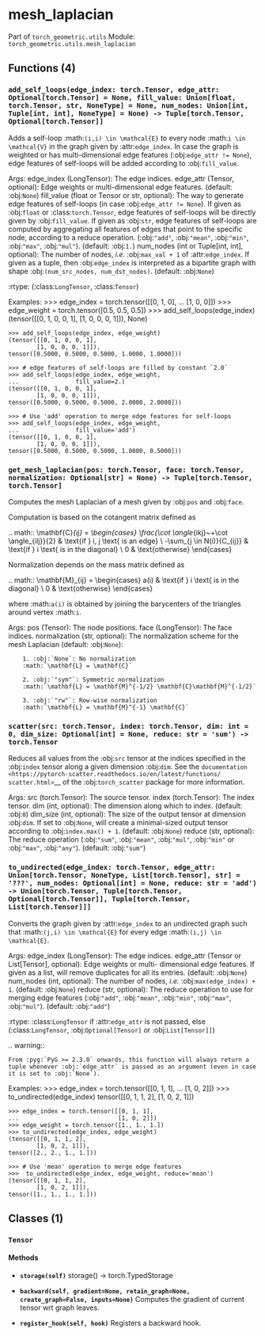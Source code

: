 # mesh_laplacian

Part of `torch_geometric.utils`
Module: `torch_geometric.utils.mesh_laplacian`

## Functions (4)

### `add_self_loops(edge_index: torch.Tensor, edge_attr: Optional[torch.Tensor] = None, fill_value: Union[float, torch.Tensor, str, NoneType] = None, num_nodes: Union[int, Tuple[int, int], NoneType] = None) -> Tuple[torch.Tensor, Optional[torch.Tensor]]`

Adds a self-loop :math:`(i,i) \in \mathcal{E}` to every node
:math:`i \in \mathcal{V}` in the graph given by :attr:`edge_index`.
In case the graph is weighted or has multi-dimensional edge features
(:obj:`edge_attr != None`), edge features of self-loops will be added
according to :obj:`fill_value`.

Args:
    edge_index (LongTensor): The edge indices.
    edge_attr (Tensor, optional): Edge weights or multi-dimensional edge
        features. (default: :obj:`None`)
    fill_value (float or Tensor or str, optional): The way to generate
        edge features of self-loops (in case :obj:`edge_attr != None`).
        If given as :obj:`float` or :class:`torch.Tensor`, edge features of
        self-loops will be directly given by :obj:`fill_value`.
        If given as :obj:`str`, edge features of self-loops are computed by
        aggregating all features of edges that point to the specific node,
        according to a reduce operation. (:obj:`"add"`, :obj:`"mean"`,
        :obj:`"min"`, :obj:`"max"`, :obj:`"mul"`). (default: :obj:`1.`)
    num_nodes (int or Tuple[int, int], optional): The number of nodes,
        *i.e.* :obj:`max_val + 1` of :attr:`edge_index`.
        If given as a tuple, then :obj:`edge_index` is interpreted as a
        bipartite graph with shape :obj:`(num_src_nodes, num_dst_nodes)`.
        (default: :obj:`None`)

:rtype: (:class:`LongTensor`, :class:`Tensor`)

Examples:
    >>> edge_index = torch.tensor([[0, 1, 0],
    ...                            [1, 0, 0]])
    >>> edge_weight = torch.tensor([0.5, 0.5, 0.5])
    >>> add_self_loops(edge_index)
    (tensor([[0, 1, 0, 0, 1],
            [1, 0, 0, 0, 1]]),
    None)

    >>> add_self_loops(edge_index, edge_weight)
    (tensor([[0, 1, 0, 0, 1],
            [1, 0, 0, 0, 1]]),
    tensor([0.5000, 0.5000, 0.5000, 1.0000, 1.0000]))

    >>> # edge features of self-loops are filled by constant `2.0`
    >>> add_self_loops(edge_index, edge_weight,
    ...                fill_value=2.)
    (tensor([[0, 1, 0, 0, 1],
            [1, 0, 0, 0, 1]]),
    tensor([0.5000, 0.5000, 0.5000, 2.0000, 2.0000]))

    >>> # Use 'add' operation to merge edge features for self-loops
    >>> add_self_loops(edge_index, edge_weight,
    ...                fill_value='add')
    (tensor([[0, 1, 0, 0, 1],
            [1, 0, 0, 0, 1]]),
    tensor([0.5000, 0.5000, 0.5000, 1.0000, 0.5000]))

### `get_mesh_laplacian(pos: torch.Tensor, face: torch.Tensor, normalization: Optional[str] = None) -> Tuple[torch.Tensor, torch.Tensor]`

Computes the mesh Laplacian of a mesh given by :obj:`pos` and
:obj:`face`.

Computation is based on the cotangent matrix defined as

.. math::
    \mathbf{C}_{ij} = \begin{cases}
        \frac{\cot \angle_{ikj}~+\cot \angle_{ilj}}{2} &
        \text{if } i, j \text{ is an edge} \\
        -\sum_{j \in N(i)}{C_{ij}} &
        \text{if } i \text{ is in the diagonal} \\
        0 & \text{otherwise}
  \end{cases}

Normalization depends on the mass matrix defined as

.. math::
    \mathbf{M}_{ij} = \begin{cases}
        a(i) & \text{if } i \text{ is in the diagonal} \\
        0 & \text{otherwise}
  \end{cases}

where :math:`a(i)` is obtained by joining the barycenters of the
triangles around vertex :math:`i`.

Args:
    pos (Tensor): The node positions.
    face (LongTensor): The face indices.
    normalization (str, optional): The normalization scheme for the mesh
        Laplacian (default: :obj:`None`):

        1. :obj:`None`: No normalization
        :math:`\mathbf{L} = \mathbf{C}`

        2. :obj:`"sym"`: Symmetric normalization
        :math:`\mathbf{L} = \mathbf{M}^{-1/2} \mathbf{C}\mathbf{M}^{-1/2}`

        3. :obj:`"rw"`: Row-wise normalization
        :math:`\mathbf{L} = \mathbf{M}^{-1} \mathbf{C}`

### `scatter(src: torch.Tensor, index: torch.Tensor, dim: int = 0, dim_size: Optional[int] = None, reduce: str = 'sum') -> torch.Tensor`

Reduces all values from the :obj:`src` tensor at the indices
specified in the :obj:`index` tensor along a given dimension
:obj:`dim`. See the `documentation
<https://pytorch-scatter.readthedocs.io/en/latest/functions/
scatter.html>`__ of the :obj:`torch_scatter` package for more
information.

Args:
    src (torch.Tensor): The source tensor.
    index (torch.Tensor): The index tensor.
    dim (int, optional): The dimension along which to index.
        (default: :obj:`0`)
    dim_size (int, optional): The size of the output tensor at
        dimension :obj:`dim`. If set to :obj:`None`, will create a
        minimal-sized output tensor according to
        :obj:`index.max() + 1`. (default: :obj:`None`)
    reduce (str, optional): The reduce operation (:obj:`"sum"`,
        :obj:`"mean"`, :obj:`"mul"`, :obj:`"min"` or :obj:`"max"`,
        :obj:`"any"`). (default: :obj:`"sum"`)

### `to_undirected(edge_index: torch.Tensor, edge_attr: Union[torch.Tensor, NoneType, List[torch.Tensor], str] = '???', num_nodes: Optional[int] = None, reduce: str = 'add') -> Union[torch.Tensor, Tuple[torch.Tensor, Optional[torch.Tensor]], Tuple[torch.Tensor, List[torch.Tensor]]]`

Converts the graph given by :attr:`edge_index` to an undirected graph
such that :math:`(j,i) \in \mathcal{E}` for every edge :math:`(i,j) \in
\mathcal{E}`.

Args:
    edge_index (LongTensor): The edge indices.
    edge_attr (Tensor or List[Tensor], optional): Edge weights or multi-
        dimensional edge features.
        If given as a list, will remove duplicates for all its entries.
        (default: :obj:`None`)
    num_nodes (int, optional): The number of nodes, *i.e.*
        :obj:`max(edge_index) + 1`. (default: :obj:`None`)
    reduce (str, optional): The reduce operation to use for merging edge
        features (:obj:`"add"`, :obj:`"mean"`, :obj:`"min"`, :obj:`"max"`,
        :obj:`"mul"`). (default: :obj:`"add"`)

:rtype: :class:`LongTensor` if :attr:`edge_attr` is not passed, else
    (:class:`LongTensor`, :obj:`Optional[Tensor]` or :obj:`List[Tensor]]`)

.. warning::

    From :pyg:`PyG >= 2.3.0` onwards, this function will always return a
    tuple whenever :obj:`edge_attr` is passed as an argument (even in case
    it is set to :obj:`None`).

Examples:
    >>> edge_index = torch.tensor([[0, 1, 1],
    ...                            [1, 0, 2]])
    >>> to_undirected(edge_index)
    tensor([[0, 1, 1, 2],
            [1, 0, 2, 1]])

    >>> edge_index = torch.tensor([[0, 1, 1],
    ...                            [1, 0, 2]])
    >>> edge_weight = torch.tensor([1., 1., 1.])
    >>> to_undirected(edge_index, edge_weight)
    (tensor([[0, 1, 1, 2],
            [1, 0, 2, 1]]),
    tensor([2., 2., 1., 1.]))

    >>> # Use 'mean' operation to merge edge features
    >>>  to_undirected(edge_index, edge_weight, reduce='mean')
    (tensor([[0, 1, 1, 2],
            [1, 0, 2, 1]]),
    tensor([1., 1., 1., 1.]))

## Classes (1)

### `Tensor`

#### Methods

- **`storage(self)`**
  storage() -> torch.TypedStorage

- **`backward(self, gradient=None, retain_graph=None, create_graph=False, inputs=None)`**
  Computes the gradient of current tensor wrt graph leaves.

- **`register_hook(self, hook)`**
  Registers a backward hook.

